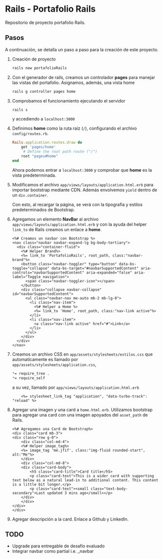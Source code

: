 # Rails - Portafolio Rails

Repositorio de proyecto portafolio Rails.

## Pasos

A continuación, se detalla un paso a paso para la creación de este proyecto.

1. Creación de proyecto

    ```bash
    rails new portafolioRails
    ```

2. Con el generador de rails, creamos un controlador **pages** para manejar las vistas del portafolio. Asignamos, además, una vista home

    ```bash
    rails g controller pages home
    ```

3. Comprobamos el funcionamiento ejecutando el servidor

    ```bash
    rails s
    ```

    y accediendo a `localhost:3000`

4. Definimos **home** como la ruta raíz (`/`), configurando el archivo `config/routes.rb`.

    ```Ruby
    Rails.application.routes.draw do
        get 'pages/home'
         # Define the root path route ("/")
        root "pages#home"
    end
    ```

    Ahora podemos entrar a `localhost:3000` y comprobar que **home** es la vista predeterminada.

5. Modificamos el archivo `app/views/layouts/application.html.erb` para importar bootstrap mediante CDN. Además envolvemos `yield` dentro de un `div.container`.

    Con esto, al recargar la página, se verá con la tipografía y estilos predeterminados de Bootstrap.

6. Agregamos un elemento **NavBar** al archivo `app/views/layouts/application.html.erb` y con la ayuda del helper `link_to` de Rails creamos un enlace a **home**.

    ```erb
    <%# Creamos un navbar con Bootstrap %>
    <nav class="navbar navbar-expand-lg bg-body-tertiary">
      <div class="container-fluid">
        <%# Helper Brand%>
        <%= link_to 'PortafolioRails', root_path, class:"navbar-brand"%>
        <button class="navbar-toggler" type="button" data-bs-toggle="collapse" data-bs-target="#navbarSupportedContent" aria-controls="navbarSupportedContent" aria-expanded="false" aria-label="Toggle navigation">
          <span class="navbar-toggler-icon"></span>
        </button>
        <div class="collapse navbar-collapse" id="navbarSupportedContent">
          <ul class="navbar-nav me-auto mb-2 mb-lg-0">
            <li class="nav-item">
              <%# Helper a Home %>
              <%= link_to 'Home', root_path, class:"nav-link active"%>
            </li>
            <li class="nav-item">
              <a class="nav-link active" href="#">Link</a>
            </li>
          </ul>
        </div>
      </div>
    </nav>
    ```

7. Creamos un archivo CSS en `app/assets/stylesheets/estilos.css` que automaticamente es llamado por `app/assets/stylesheets/application.css`,

    ```css
    *= require_tree .
    *= require_self
    ```

     a su vez, llamado por `app/views/layouts/application.html.erb`

    ```erb
        <%= stylesheet_link_tag "application", "data-turbo-track": "reload" %>
    ```

8. Agregar una imagen y una card a `home.html.erb`. Utilizamos bootstrap para agregar una card con una imagen apoyados del `asset_path` de Rails.

    ```erb
    <%# Agregamos una Card de Bootstrap%>
    <div class="card mb-3">
    <div class="row g-0">
        <div class="col-md-4">
        <%# Helper image_tag%>
        <%= image_tag 'me.jfif', class:"img-fluid rounded-start", alt:"Me"%>
        </div>
        <div class="col-md-8">
        <div class="card-body">
            <h5 class="card-title">Card title</h5>
            <p class="card-text">This is a wider card with supporting text below as a natural lead-in to additional content. This content is a little bit longer.</p>
            <p class="card-text"><small class="text-body-secondary">Last updated 3 mins ago</small></p>
        </div>
        </div>
    </div>
    </div>
    ```

9. Agregar descripción a la card. Enlace a Github y LinkedIn.

## TODO

* Upgrade para entregable de desafío evaluado
* Integrar navbar como partial i.e. _navbar

